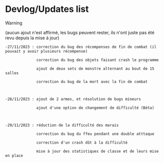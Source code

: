 # Devlog/Updates list
>[!warning]
>(aucun ajout n'est affirmé, les bugs peuvent rester, ils n'ont juste pas été revu depuis la mise à jour)

    -27/11/2023 : correction du bug des récompenses de fin de combat (il pouvait y avoir plusieurs récompense)

                  correction du bug des objets faisant crash le programme

                  ajout de deux sets de monstre alternant au bout de 15 salles

                  correction du bug de la mort avec la fin de combat



    -28/11/2023 : ajout de 2 armes, et résolution de bugs mineurs
    
                  ajout d'une option de changement de difficulté (Béta)



    -29/11/2023 : réduction de la difficulté des marais

                  correction du bug du ffeu pendant une double atttaque

                  correction d'un crash dût à la difficulté

                  mise à jour des statistiques de classe et de leurs mise en place
